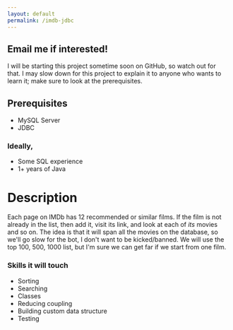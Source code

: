```yaml
---
layout: default
permalink: /imdb-jdbc
---
```


## Email me if interested!
I will be starting this project sometime soon on GitHub, so watch out
for that. I may slow down for this project to explain it to anyone who wants to
learn it; make sure to look at the prerequisites.

## Prerequisites
* MySQL Server
* JDBC

### Ideally,
* Some SQL experience
* 1+ years of Java

# Description
Each page on IMDb has 12 recommended or similar films. If the film is not
already in the list, then add it, visit its link, and look at each of _its_
movies and so on. The idea is that it will span all the movies on the database,
so we'll go slow for the bot, I don't want to be kicked/banned. We will use the
top 100, 500, 1000 list, but I'm sure we can get far if we start from one film.

### Skills it will touch
* Sorting
* Searching
* Classes
* Reducing coupling
* Building custom data structure
* Testing
